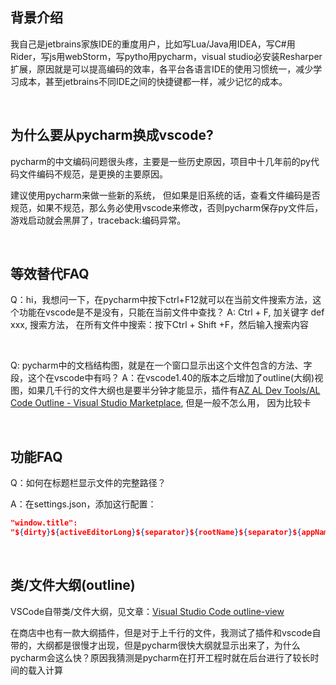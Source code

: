 ## 背景介绍

我自己是jetbrains家族IDE的重度用户，比如写Lua/Java用IDEA，写C#用Rider，写js用webStorm，写pytho用pycharm，visual studio必安装Resharper扩展，原因就是可以提高编码的效率，各平台各语言IDE的使用习惯统一，减少学习成本，甚至jetbrains不同IDE之间的快捷键都一样，减少记忆的成本。

<br/>

## 为什么要从pycharm换成vscode?

pycharm的中文编码问题很头疼，主要是一些历史原因，项目中十几年前的py代码文件编码不规范，是更换的主要原因。

建议使用pycharm来做一些新的系统， 但如果是旧系统的话，查看文件编码是否规范，如果不规范，那么务必使用vscode来修改，否则pycharm保存py文件后，游戏启动就会黑屏了，traceback:编码异常。

<br/>

## 等效替代FAQ

Q：hi，我想问一下，在pycharm中按下ctrl+F12就可以在当前文件搜索方法，这个功能在vscode是不是没有，只能在当前文件中查找？
A: Ctrl + F, 加关键字 def xxx, 搜索方法， 在所有文件中搜索：按下Ctrl + Shift +F，然后输入搜索内容

<br/>

Q:  pycharm中的文档结构图，就是在一个窗口显示出这个文件包含的方法、字段，这个在vscode中有吗？
A：在vscode1.40的版本之后增加了outline(大纲)视图，如果几千行的文件大纲也是要半分钟才能显示，插件有[AZ AL Dev Tools/AL Code Outline - Visual Studio Marketplace](https://marketplace.visualstudio.com/items?itemName=andrzejzwierzchowski.al-code-outline), 但是一般不怎么用， 因为比较卡

<br/>

## 功能FAQ

Q：如何在标题栏显示文件的完整路径？

A：在settings.json，添加这行配置：

```json
"window.title":
"${dirty}${activeEditorLong}${separator}${rootName}${separator}${appName}",
```

<br/>

## 类/文件大纲(outline)

VSCode自带类/文件大纲，见文章：[Visual Studio Code outline-view](https://code.visualstudio.com/updates/v1_24#_outline-view)

在商店中也有一款大纲插件，但是对于上千行的文件，我测试了插件和vscode自带的，大纲都是很慢才出现，但是pycharm很快大纲就显示出来了，为什么pycharm会这么快？原因我猜测是pycharm在打开工程时就在后台进行了较长时间的载入计算

